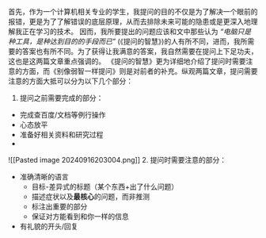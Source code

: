 首先，作为一个计算机相关专业的学生，我提问的目的不仅是为了解决一个眼前的报错，更是为了了解错误的底层原理，从而去排除未来可能的隐患或是更深入地理解我正在学习的技术。 因而，我所要提出的问题应该和文中那些认为 *“电脑只是种工具，是种达到目的的手段而已”* (《提问的智慧》)的人有所不同，进而，我所需要的答案也有所不同。为了获得让我满意的答案，我自然需要在提问上下足功夫，这也是这两篇文章重点强调的。
《提问的智慧》更为详细地介绍了提问时需要注意的方面，而《别像弱智一样提问》则是对前者的补充。纵观两篇文章，提问需要注意的方面大抵可以分为以下几个部分：
1. 提问之前需要完成的部分：
- 完成查百度/文档等例行操作
- 心态放平
- 准备好相关资料和研究过程
- 
![[Pasted image 20240916203004.png]]
2. 提问时需要注意的部分：
- 准确清晰的语言
	- 目标-差异式的标题（某个东西+出了什么问题）
	- 描述症状以及**最核心**的问题，而非推测
	- 标注出重要的部分
	- 保证对方能看到和你一样的信息
- 有礼貌的开头/回复

